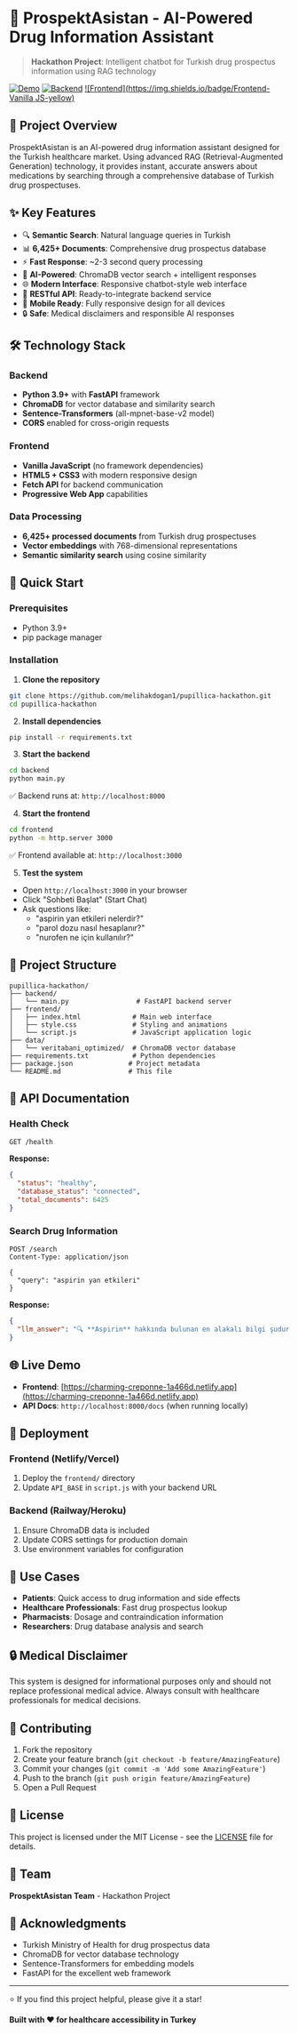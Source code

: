 # 🧠 ProspektAsistan - AI-Powered Drug Information Assistant

> **Hackathon Project**: Intelligent chatbot for Turkish drug prospectus information using RAG technology

[![Demo](https://img.shields.io/badge/Demo-Live-green)](https://graceful-tiramisu-fb6666.netlify.app)
[![Backend](https://img.shields.io/badge/Backend-FastAPI-blue)](http://localhost:8000)
[![Frontend](https://img.shields.io/badge/Frontend-Vanilla JS-yellow)](http://localhost:3000)

## 🎯 Project Overview

ProspektAsistan is an AI-powered drug information assistant designed for the Turkish healthcare market. Using advanced RAG (Retrieval-Augmented Generation) technology, it provides instant, accurate answers about medications by searching through a comprehensive database of Turkish drug prospectuses.

## ✨ Key Features

- 🔍 **Semantic Search**: Natural language queries in Turkish
- 📊 **6,425+ Documents**: Comprehensive drug prospectus database
- ⚡ **Fast Response**: ~2-3 second query processing
- 🤖 **AI-Powered**: ChromaDB vector search + intelligent responses
- 🌐 **Modern Interface**: Responsive chatbot-style web interface
- 🔧 **RESTful API**: Ready-to-integrate backend service
- 📱 **Mobile Ready**: Fully responsive design for all devices
- 🔒 **Safe**: Medical disclaimers and responsible AI responses

## 🛠️ Technology Stack

### Backend
- **Python 3.9+** with **FastAPI** framework
- **ChromaDB** for vector database and similarity search
- **Sentence-Transformers** (all-mpnet-base-v2 model)
- **CORS** enabled for cross-origin requests

### Frontend
- **Vanilla JavaScript** (no framework dependencies)
- **HTML5 + CSS3** with modern responsive design
- **Fetch API** for backend communication
- **Progressive Web App** capabilities

### Data Processing
- **6,425+ processed documents** from Turkish drug prospectuses
- **Vector embeddings** with 768-dimensional representations
- **Semantic similarity search** using cosine similarity

## 🚀 Quick Start

### Prerequisites
- Python 3.9+
- pip package manager

### Installation

1. **Clone the repository**
```bash
git clone https://github.com/melihakdogan1/pupillica-hackathon.git
cd pupillica-hackathon
```

2. **Install dependencies**
```bash
pip install -r requirements.txt
```

3. **Start the backend**
```bash
cd backend
python main.py
```
✅ Backend runs at: `http://localhost:8000`

4. **Start the frontend**
```bash
cd frontend
python -m http.server 3000
```
✅ Frontend available at: `http://localhost:3000`

5. **Test the system**
- Open `http://localhost:3000` in your browser
- Click "Sohbeti Başlat" (Start Chat)
- Ask questions like:
  - "aspirin yan etkileri nelerdir?"
  - "parol dozu nasıl hesaplanır?"
  - "nurofen ne için kullanılır?"

## 📁 Project Structure

```
pupillica-hackathon/
├── backend/
│   └── main.py                 # FastAPI backend server
├── frontend/
│   ├── index.html             # Main web interface
│   ├── style.css              # Styling and animations
│   └── script.js              # JavaScript application logic
├── data/
│   └── veritabani_optimized/  # ChromaDB vector database
├── requirements.txt           # Python dependencies
├── package.json              # Project metadata
└── README.md                 # This file
```

## 🔌 API Documentation

### Health Check
```http
GET /health
```

**Response:**
```json
{
  "status": "healthy",
  "database_status": "connected",
  "total_documents": 6425
}
```

### Search Drug Information
```http
POST /search
Content-Type: application/json

{
  "query": "aspirin yan etkileri"
}
```

**Response:**
```json
{
  "llm_answer": "🔍 **Aspirin** hakkında bulunan en alakalı bilgi şudur:\n\n*\"Aspirin'in bilinen yan etkileri...\"*\n\n**ÖNEMLİ NOT:** Bu bilgiler sadece prospektüsten alınmıştır ve tıbbi tavsiye yerine geçmez."
}
```

## 🌐 Live Demo

- **Frontend**: [https://charming-creponne-1a466d.netlify.app](https://charming-creponne-1a466d.netlify.app)
- **API Docs**: `http://localhost:8000/docs` (when running locally)

## 🚀 Deployment

### Frontend (Netlify/Vercel)
1. Deploy the `frontend/` directory
2. Update `API_BASE` in `script.js` with your backend URL

### Backend (Railway/Heroku)
1. Ensure ChromaDB data is included
2. Update CORS settings for production domain
3. Use environment variables for configuration

## 🎯 Use Cases

- **Patients**: Quick access to drug information and side effects
- **Healthcare Professionals**: Fast drug prospectus lookup
- **Pharmacists**: Dosage and contraindication information
- **Researchers**: Drug database analysis and search

## 🔒 Medical Disclaimer

This system is designed for informational purposes only and should not replace professional medical advice. Always consult with healthcare professionals for medical decisions.

## 🤝 Contributing

1. Fork the repository
2. Create your feature branch (`git checkout -b feature/AmazingFeature`)
3. Commit your changes (`git commit -m 'Add some AmazingFeature'`)
4. Push to the branch (`git push origin feature/AmazingFeature`)
5. Open a Pull Request

## 📄 License

This project is licensed under the MIT License - see the [LICENSE](LICENSE) file for details.

## 👥 Team

**ProspektAsistan Team** - Hackathon Project

## 🙏 Acknowledgments

- Turkish Ministry of Health for drug prospectus data
- ChromaDB for vector database technology
- Sentence-Transformers for embedding models
- FastAPI for the excellent web framework

---

⭐ If you find this project helpful, please give it a star!

**Built with ❤️ for healthcare accessibility in Turkey**
